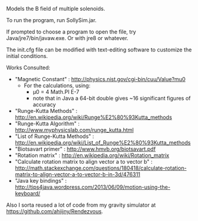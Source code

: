 ﻿Models the B field of multiple solenoids.

To run the program, run SollySim.jar. 

If prompted to choose a program to open the file, try Java/jre7/bin/javaw.exe. Or with jre8 or whatever.

The init.cfg file can be modified with text-editing software to customize the initial conditions.

Works Consulted:

- "Magnetic Constant" : http://physics.nist.gov/cgi-bin/cuu/Value?mu0
  - For the calculations, using:
    - μ0 = 4 Math.PI E-7
    - note that in Java a 64-bit double gives ~16 significant figures of accuracy
- "Runge-Kutta Methods" : http://en.wikipedia.org/wiki/Runge%E2%80%93Kutta_methods
- "Runge-Kutta Algorithm" : http://www.myphysicslab.com/runge_kutta.html
- "List of Runge-Kutta Methods" : http://en.wikipedia.org/wiki/List_of_Runge%E2%80%93Kutta_methods
- "Biotsavart primer" : http://www.hmvb.org/biotsavart.pdf
- "Rotation matrix" : http://en.wikipedia.org/wiki/Rotation_matrix
- "Calculate rotation matrix to align vector a to vector b" : http://math.stackexchange.com/questions/180418/calculate-rotation-matrix-to-align-vector-a-to-vector-b-in-3d/476311
- "Java key bindings" : http://tips4java.wordpress.com/2013/06/09/motion-using-the-keyboard/

Also I sorta reused a lot of code from my gravity simulator at https://github.com/ahiijny/Rendezvous.

